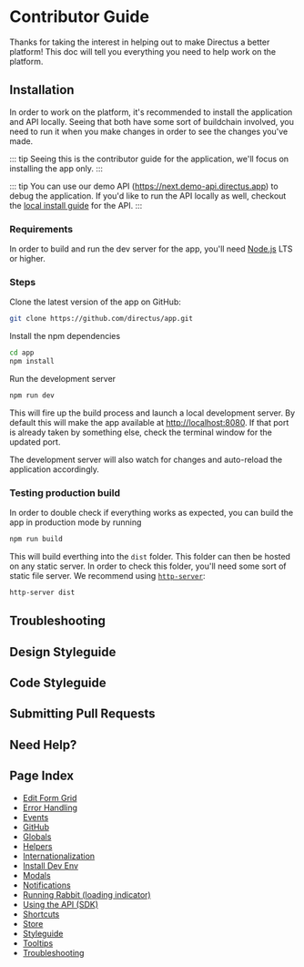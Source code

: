 # Contributor Guide

Thanks for taking the interest in helping out to make Directus a better platform! This doc will tell you everything you need to help work on the platform.

## Installation

In order to work on the platform, it's recommended to install the application and API locally. Seeing that both have some sort of buildchain involved, you need to run it when you make changes in order to see the changes you've made.

::: tip
Seeing this is the contributor guide for the application, we'll focus on installing the app only.
:::

::: tip
You can use our demo API (https://next.demo-api.directus.app) to debug the application. If you'd like to run the API locally as well, checkout the [local install guide](#) for the API.
:::

### Requirements

In order to build and run the dev server for the app, you'll need [Node.js](http://nodejs.org/) LTS or higher.

### Steps

Clone the latest version of the app on GitHub:

```bash
git clone https://github.com/directus/app.git
```

Install the npm dependencies

```bash
cd app
npm install
```

Run the development server

```bash
npm run dev
```

This will fire up the build process and launch a local development server. By default this will make the app available at [http://localhost:8080](http://localhost:8080). If that port is already taken by something else, check the terminal window for the updated port.

The development server will also watch for changes and auto-reload the application accordingly.

### Testing production build

In order to double check if everything works as expected, you can build the app in production mode by running

```bash
npm run build
```

This will build everthing into the `dist` folder. This folder can then be hosted on any static server. In order to check this folder, you'll need some sort of static file server. We recommend using [`http-server`](https://www.npmjs.com/package/http-server):

```bash
http-server dist
```

## Troubleshooting

## Design Styleguide

## Code Styleguide

## Submitting Pull Requests

## Need Help?

## Page Index

* [Edit Form Grid](./edit-form-grid.md)
* [Error Handling](./error-handling.md)
* [Events](./events.md)
* [GitHub](./github.md)
* [Globals](./globals.md)
* [Helpers](./helpers.md)
* [Internationalization](./i18n.md)
* [Install Dev Env](./install-dev.md)
* [Modals](./modals.md)
* [Notifications](./notifications.md)
* [Running Rabbit (loading indicator)](./running-rabbit.md)
* [Using the API (SDK)](./sdk-api.md)
* [Shortcuts](./shortcuts.md)
* [Store](./store.md)
* [Styleguide](./styleguide.md)
* [Tooltips](./tooltips.md)
* [Troubleshooting](./troubleshooting.md)
